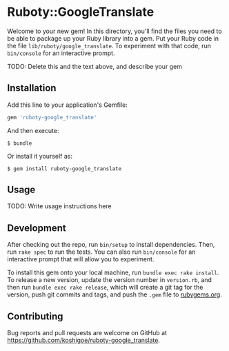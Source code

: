 # Ruboty::GoogleTranslate

Welcome to your new gem! In this directory, you'll find the files you need to be able to package up your Ruby library into a gem. Put your Ruby code in the file `lib/ruboty/google_translate`. To experiment with that code, run `bin/console` for an interactive prompt.

TODO: Delete this and the text above, and describe your gem

## Installation

Add this line to your application's Gemfile:

```ruby
gem 'ruboty-google_translate'
```

And then execute:

    $ bundle

Or install it yourself as:

    $ gem install ruboty-google_translate

## Usage

TODO: Write usage instructions here

## Development

After checking out the repo, run `bin/setup` to install dependencies. Then, run `rake spec` to run the tests. You can also run `bin/console` for an interactive prompt that will allow you to experiment.

To install this gem onto your local machine, run `bundle exec rake install`. To release a new version, update the version number in `version.rb`, and then run `bundle exec rake release`, which will create a git tag for the version, push git commits and tags, and push the `.gem` file to [rubygems.org](https://rubygems.org).

## Contributing

Bug reports and pull requests are welcome on GitHub at https://github.com/koshigoe/ruboty-google_translate.

